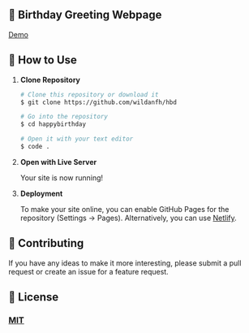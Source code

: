 ## 🎉 Birthday Greeting Webpage 

[Demo](https://wildanfh-hbd.netlify.app)

## 🚀 How to Use

1.  **Clone Repository**

    ```bash
    # Clone this repository or download it
    $ git clone https://github.com/wildanfh/hbd

    # Go into the repository
    $ cd happybirthday

    # Open it with your text editor
    $ code .
    ```

2. **Open with Live Server**

    Your site is now running!

3. **Deployment**

    To make your site online, you can enable GitHub Pages for the repository (Settings -> Pages). Alternatively, you can use [Netlify](https://www.netlify.com/).

## 📝 Contributing

If you have any ideas to make it more interesting, please submit a pull request or create an issue for a feature request.

## 🤝 License

### [MIT](LICENSE)
